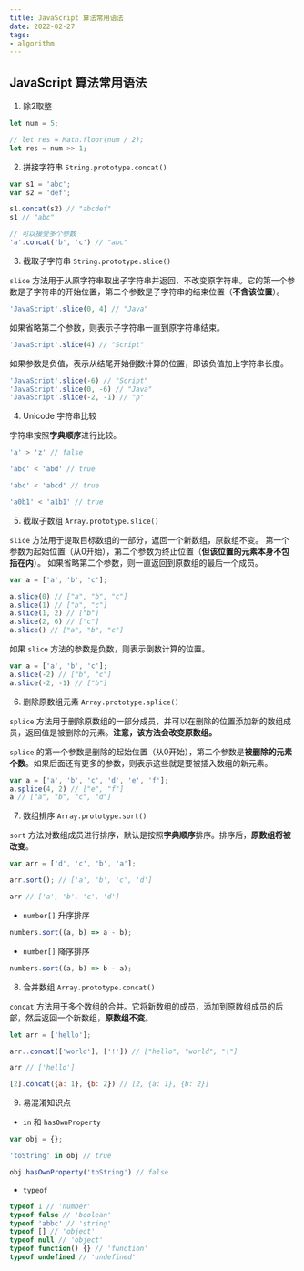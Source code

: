 ```yaml
---
title: JavaScript 算法常用语法
date: 2022-02-27
tags:
- algorithm
---
```


## JavaScript 算法常用语法

1. 除2取整

```js
let num = 5;

// let res = Math.floor(num / 2);
let res = num >> 1;
```

2. 拼接字符串 `String.prototype.concat()`

```js
var s1 = 'abc';
var s2 = 'def';

s1.concat(s2) // "abcdef"
s1 // "abc"

// 可以接受多个参数
'a'.concat('b', 'c') // "abc"
```

3. 截取子字符串 `String.prototype.slice()`

`slice` 方法用于从原字符串取出子字符串并返回，不改变原字符串。它的第一个参数是子字符串的开始位置，第二个参数是子字符串的结束位置（**不含该位置**）。

```js
'JavaScript'.slice(0, 4) // "Java"
```

如果省略第二个参数，则表示子字符串一直到原字符串结束。

```js
'JavaScript'.slice(4) // "Script"
```

如果参数是负值，表示从结尾开始倒数计算的位置，即该负值加上字符串长度。

```js
'JavaScript'.slice(-6) // "Script"
'JavaScript'.slice(0, -6) // "Java"
'JavaScript'.slice(-2, -1) // "p"
```

4. Unicode 字符串比较

字符串按照**字典顺序**进行比较。

```js
'a' > 'z' // false

'abc' < 'abd' // true

'abc' < 'abcd' // true

'a0b1' < 'a1b1' // true
```

5. 截取子数组 `Array.prototype.slice()`

`slice` 方法用于提取目标数组的一部分，返回一个新数组，原数组不变。
第一个参数为起始位置（从0开始），第二个参数为终止位置（**但该位置的元素本身不包括在内**）。
如果省略第二个参数，则一直返回到原数组的最后一个成员。

```js
var a = ['a', 'b', 'c'];

a.slice(0) // ["a", "b", "c"]
a.slice(1) // ["b", "c"]
a.slice(1, 2) // ["b"]
a.slice(2, 6) // ["c"]
a.slice() // ["a", "b", "c"]
```

如果 `slice` 方法的参数是负数，则表示倒数计算的位置。

```js
var a = ['a', 'b', 'c'];
a.slice(-2) // ["b", "c"]
a.slice(-2, -1) // ["b"]
```

6. 删除原数组元素 `Array.prototype.splice()`

`splice` 方法用于删除原数组的一部分成员，并可以在删除的位置添加新的数组成员，返回值是被删除的元素。**注意，该方法会改变原数组。**

`splice` 的第一个参数是删除的起始位置（从0开始），第二个参数是**被删除的元素个数**。如果后面还有更多的参数，则表示这些就是要被插入数组的新元素。

```js
var a = ['a', 'b', 'c', 'd', 'e', 'f'];
a.splice(4, 2) // ["e", "f"]
a // ["a", "b", "c", "d"]
```

7. 数组排序 `Array.prototype.sort()`

`sort` 方法对数组成员进行排序，默认是按照**字典顺序**排序。排序后，**原数组将被改变**。

```js
var arr = ['d', 'c', 'b', 'a'];

arr.sort(); // ['a', 'b', 'c', 'd']

arr // ['a', 'b', 'c', 'd']
```

- `number[]` 升序排序

```js
numbers.sort((a, b) => a - b);
```

- `number[]` 降序排序

```js
numbers.sort((a, b) => b - a);
```

8. 合并数组 `Array.prototype.concat()`

`concat` 方法用于多个数组的合并。它将新数组的成员，添加到原数组成员的后部，然后返回一个新数组，**原数组不变**。

```js
let arr = ['hello'];

arr..concat(['world'], ['!']) // ["hello", "world", "!"]

arr // ['hello']

[2].concat({a: 1}, {b: 2}) // [2, {a: 1}, {b: 2}]
```

9. 易混淆知识点

- `in` 和 `hasOwnProperty`

```js
var obj = {};

'toString' in obj // true

obj.hasOwnProperty('toString') // false
```

- `typeof`

```js
typeof 1 // 'number'
typeof false // 'boolean'
typeof 'abbc' // 'string'
typeof [] // 'object'
typeof null // 'object'
typeof function() {} // 'function'
typeof undefined // 'undefined'
```
